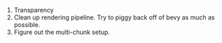 1. Transparency
2. Clean up rendering pipeline. Try to piggy back off of bevy as much as possible.
3. Figure out the multi-chunk setup.